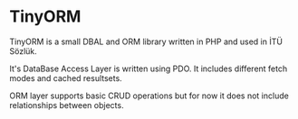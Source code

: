 TinyORM
=======

TinyORM is a small DBAL and ORM library written in PHP and used in İTÜ Sözlük.

It's DataBase Access Layer is written using PDO. It includes different fetch modes and cached resultsets. 

ORM layer supports basic CRUD operations but for now it does not include relationships between objects. 

